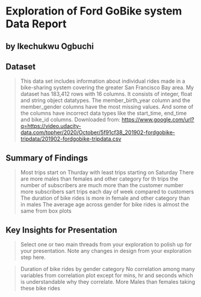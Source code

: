 # Exploration of Ford GoBike system Data Report
## by Ikechukwu Ogbuchi


## Dataset

> This data set includes information about individual rides made in a bike-sharing system covering the greater San Francisco Bay area.
My dataset has 183,412 rows with 16 columns. It consists of integer, float and string object datatypes. The member_birth_year column and the member_gender columns have the most missing values. And some of the columns have incorrect data types like the start_time, end_time and bike_id columns. Downloaded from: https://www.google.com/url?q=https://video.udacity-data.com/topher/2020/October/5f91cf38_201902-fordgobike-tripdata/201902-fordgobike-tripdata.csv


## Summary of Findings

> Most trips start on Thurday with least trips starting on Saturday
> There are more males than females and other category for th trips
> the number of subscribers are much more than the customer number
> more subscribers sart trips each day of week compared to customers 
> The duration of bike rides is more in female and other category than in males
> The average age across gender for bike rides is almost the same from box plots





## Key Insights for Presentation

> Select one or two main threads from your exploration to polish up for your presentation. Note any changes in design from your exploration step here.

> Duration of bike rides by gender category
> No correlation among many variables from correlation plot except for mins, hr and seconds which is understandable why they correlate.
> More Males than females taking these bike rides


